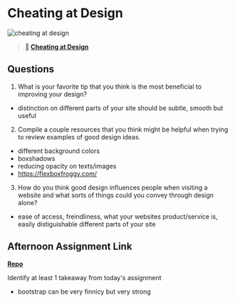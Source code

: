 # Cheating at Design

![cheating at design](https://bcw.blob.core.windows.net/public/img/courses/5247609446691139)

> **📖 [Cheating at Design](https://codeworksacademy.com/fs-student-guide/resources/wk1/04-Cheating-at-Design)**

## Questions

1. What is your favorite tip that you think is the most beneficial to improving your design?

- distinction on different parts of your site should be 
subtle, smooth but useful

2. Compile a couple resources that you think might be helpful when trying to review examples of good design ideas.

- different background colors
- boxshadows
- reducing opacity on texts/images
- https://flexboxfroggy.com/

3. How do you think good design influences people when visiting a website and what sorts of things could you convey through design alone?

- ease of access, freindliness, what your websites product/service is,
easily distiguishable different parts of your site

## Afternoon Assignment Link

**[Repo](https://github.com/Jacobzeme8/NewCopySite)**

Identify at least 1 takeaway from today's assignment
- bootstrap can be very finnicy but very strong

